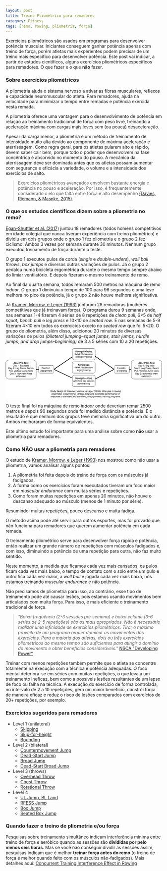 ```yaml
---
layout: post
title: Treino Pliométrico para remadores
category: Fitness
tags: [remo, rowing, pliometria, força]
---
```


Exercícios pliométricos são usados em programas para desenvolver potência muscular. Iniciantes conseguem ganhar potência apenas com treino de força, porém atletas mais experientes podem precisar de um treino mais específico para desenvolver potência. Este post vai indicar, a partir de estudos científicos, alguns exercícios pliométricos específicos para remadores. O que fazer e o que **não** fazer.

### Sobre exercícios pliométricos

A pliometria ajuda o sistema nervoso a ativar as fibras musculares, reflexos e capacidade neuromuscular do atleta. Para remadores, ajuda na velocidade para minimizar o tempo entre remadas e potência exercida nesta remada.

A pliometria oferece uma vantagem para o desenvolvimento de potência em relação ao treinamento tradicional de força com peso livre, treinando a aceleração máxima com cargas mais leves sem (ou pouca) desaceleração.

Apesar da carga menor, a pliometria é um método de treinamento de intensidade muito alta devido ao componente de máxima aceleração e aterrissagem. Como regra geral, para os atletas pularem alto e rápido, devem saber cair bem, porque todo o poder que desenvolvem na fase concêntrica é absorvido no momento do pouso. A mecânica da aterrissagem deve ser dominada antes que os atletas possam aumentar com segurança e eficácia a variedade, o volume e a intensidade dos exercícios de salto.

> Exercícios pliométricos avançados envolvem bastante energia e potência no pouso e aceleração. Por isso, é frequentemente considerado o elo que falta entre força e alto desempenho [(Davies, Riemann, & Masnke, 2015)](https://www.ncbi.nlm.nih.gov/pmc/articles/PMC4637913/).

### O que os estudos científicos dizem sobre a pliometria no remo?

[Egan-Shuttler et al. (2017)](https://www.ncbi.nlm.nih.gov/pubmed/28150178) juntou 18 remadores (todos homens competitivos em idade colegial que nunca tiveram experiência com treino pliométrico) e dividiu em dois grupos onde o grupo 1 fez pliometria e o grupo 2 fez ciclismo. Ambos 3 vezes por semana durante 30 minutos. Nenhum grupo executou treinamento de força durante o teste.

O grupo 1 executou pulos de corda (*single* e *double-unders*), *wall ball throws*, *box jumps* e diversos outras variações de pulos. Já o grupo 2 pedalou numa bicicleta ergométrica durante o mesmo tempo sempre abaixo do limiar ventilatório. E depois fizeram o mesmo treinamento de remo.

Ao final da quarta semana, todos remaram 500 metros na máquina de remo *indoor*. O grupo 1 diminuiu o tempo de 100 para 96 segundos e uma leve melhora no pico da potência, já o grupo 2 não houve melhora significativa.

Já [Kramer, Morrow, e Leger (1993)](https://www.ncbi.nlm.nih.gov/pubmed/8300271) juntaram 28 remadoras (mulheres competitivas que já treinavam força). O programa durou 9 semanas onde, nas semanas 1-4 fizeram 4 séries de 8 repetições de *clean pull*, 6×5 de *half squat, bench pull* e *leg press* e 10×10 de *seated row*. E nas semanas de 5-9 fizeram 4×10 em todos os exercícios exceto no *seated row* que foi 5×20. O grupo de pliometria, além disso, adicionou 20 minutos de diversas variações de pulos *(bilateral jumping–squat jumps, stair jumps, hurdle jumps, and drop jumps–beginning)* de 3 a 5 séries com 10 a 20 repetições.

![](../../../images/kramer-morrow-leger-1993-plyometrics-for-rowers-768x244.png)

O teste final foi na máquina de remo *indoor* onde deveriam remar 2500 metros e depois 90 segundos onde foi medido distância e potência. E o resultado é que nenhum dos grupos teve melhoria significativa um do outro. Ambos melhoraram de forma equivalentes.

Este último estudo foi importante para uma análise sobre como **não** usar a pliometria para remadores.

### Como NÃO usar a pliometria para remadores

O estudo de [Kramer, Morrow, e Leger (1993)](https://www.ncbi.nlm.nih.gov/pubmed/8300271) nos mostrou como não usar a pliometria, vamos analisar alguns pontos:

1. A pliometria foi feita depois do treino de força com os músculos já fadigados.
2. A forma como os exercícios foram executados tiveram um foco maior em *muscular endurance* com muitas séries e repetições.
3. Como foram muitas repetições em apenas 20 minutos, não houve o descanso adequado ao músculo (menos de 1 minuto por série).

Resumindo: muitas repetições, pouco descanso e muita fadiga.

O método acima pode até servir para outros esportes, mas foi provado que não funciona para remadores que querem aumentar potência em cada remada.

O treinamento pliométrico serve para desenvolver força rápida e potência, então realizar um grande número de repetições com músculos fadigados e, com isso, diminuindo a potência de uma repetição para outra, não faz muito sentido.

Neste momento, a medida que ficamos cada vez mais cansados, os pulos ficam cada vez mais baixo, o tempo de contato com o solo entre um pulo e outro fica cada vez maior, a *wall ball* é jogada cada vez mais baixa, nós estamos treinando *muscular endurance* e não potência.

Não precisamos de pliometria para isso, ao contrário, esse tipo de treinamento pode até causar lesões, pois estamos usando movimentos bem articulados com muita força. Para isso, é mais eficiente o treinamento tradicional de força.

> *"Baixa frequência (2-3 sessões por semana) e baixo volume (3-6 séries de 2-5 repetições) são os mais apropriados. Não é necessário realizar uma infinidade de exercícios pliométricos. Tirar o máximo proveito de um programa requer dominar os movimentos dos exercícios. Para a maioria dos atletas, dois ou três exercícios pliométricos ao mesmo tempo são suficientes para atingir o domínio do movimento e obter benefícios consideráveis."* [NSCA "Developing Power"](https://www.nsca.com/education/articles/kinetic-select/plyometric-exercises/)

Treinar com menos repetições também permite que o atleta se concentre totalmente na execução com a técnica e potência adequadas. O foco mental deteriora-se em séries com muitas repetições, o que leva a um treinamento ineficaz, bem como a possíveis lesões resultantes de um lapso de foco ou falha na técnica. A execução do exercício de forma controlada, no intervalo de 2 a 10 repetições, gera um maior benefício, constrói força de maneira eficaz e reduz o risco de lesões comparados com exercícios de 20+ repetições, por exemplo.

### Exercícios sugeridos para remadores

- Level 1 (unilateral)
    - [Skipping](https://youtu.be/EdrmyU1b9IE)
    - [Skip-for-height](https://youtu.be/nRfC7pFZL64)
    - [Bounding](https://youtu.be/eIjuMzIFREs)
- Level 2 (bilateral)
    - [Countermovement Jump](https://youtu.be/RQVcG83xBxY)
    - [Dead-Start Jump](https://youtu.be/mIcFAaPin5A)
    - [Broad Jump](https://youtu.be/c6Etg7bpFfI)
    - [Dead-Start Broad Jump](https://youtu.be/X3vuhTLzE3k)
- Level 3 (throws)
    - [Overhead Throw](https://youtu.be/Pt5fFU_b_Xo)
    - [Chest Throw](https://youtu.be/R-okTT0HWVE)
    - [Rotational Throw](https://youtu.be/fi26fgPgcBg)
- Level 4
    - [UL Jump, BL Land](https://youtu.be/JTpxO789U-I)
    - [RFESS Jump](https://youtu.be/lENdxFKc1jM)
    - [Box Jump](https://youtu.be/VGi94BDfvv0)
    - [Seated Box Jump](https://youtu.be/wTgCTaLcIPc)
 
### Quando fazer o treino de pliometria e/ou força

Pesquisas sobre treinamento simultâneo indicam interferência mínima entre treino de força e aeróbico quando as sessões são **divididas por pelo menos seis horas**. Mas se você não conseguir dividir as sessões assim, pesquisas indicam que é melhor **treinar força antes do remo** (o treino de força é melhor quando feito com os músculos não-fadigados). Mais detalhes aqui: [Concurrent Training Interference Effect in Rowing](https://rowingstronger.com/2019/07/29/interference-effect-rowing/) 
